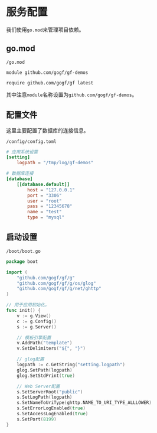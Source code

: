 
# 服务配置

我们使用`go.mod`来管理项目依赖。

## go.mod
`/go.mod`
```
module github.com/gogf/gf-demos

require github.com/gogf/gf latest
```
其中注意`module`名称设置为`github.com/gogf/gf-demos`。


## 配置文件
这里主要配置了数据库的连接信息。

`/config/config.toml`
```toml
# 应用系统设置
[setting]
    logpath = "/tmp/log/gf-demos"

# 数据库连接
[database]
    [[database.default]]
        host = "127.0.0.1"
        port = "3306"
        user = "root"
        pass = "12345678"
        name = "test"
        type = "mysql"
```

## 启动设置
`/boot/boot.go`
```go
package boot

import (
    "github.com/gogf/gf/g"
    "github.com/gogf/gf/g/os/glog"
    "github.com/gogf/gf/g/net/ghttp"
)

// 用于应用初始化。
func init() {
    v := g.View()
    c := g.Config()
    s := g.Server()

    // 模板引擎配置
    v.AddPath("template")
    v.SetDelimiters("${", "}")

    // glog配置
    logpath := c.GetString("setting.logpath")
    glog.SetPath(logpath)
    glog.SetStdPrint(true)

    // Web Server配置
    s.SetServerRoot("public")
    s.SetLogPath(logpath)
    s.SetNameToUriType(ghttp.NAME_TO_URI_TYPE_ALLLOWER)
    s.SetErrorLogEnabled(true)
    s.SetAccessLogEnabled(true)
    s.SetPort(8199)
}
```


